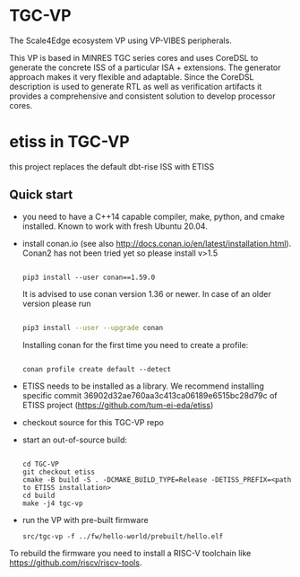 # TGC-VP
The Scale4Edge ecosystem VP using VP-VIBES peripherals.

This VP is based in MINRES TGC series cores and uses CoreDSL to generate the concrete ISS 
of a particular ISA + extensions. The generator approach makes it very flexible and adaptable.
Since the CoreDSL description is used to generate RTL as well as verification artifacts it 
provides a comprehensive and consistent solution to develop processor cores.

# etiss in TGC-VP
this project replaces the default dbt-rise ISS with ETISS



## Quick start

* you need to have a C++14 capable compiler, make, python, and cmake installed. Known to work with fresh Ubuntu 20.04.

* install conan.io (see also http://docs.conan.io/en/latest/installation.html). Conan2 has not been tried yet so please install v>1.5
  
  ```

  pip3 install --user conan==1.59.0

  ```
  
  It is advised to use conan version 1.36 or newer. In case of an older version please run
  
  ```sh

  pip3 install --user --upgrade conan

  ``` 
  
  Installing conan for the first time you need to create a profile:
  
  ```
  
  conan profile create default --detect
  
  ```
* ETISS needs to be installed as a library. We recommend installing specific commit 36902d32ae760aa3c413ca06189e6515bc28d79c of ETISS project (https://github.com/tum-ei-eda/etiss)  
  
* checkout source for this TGC-VP repo

* start an out-of-source build:
  
  ```

  cd TGC-VP
  git checkout etiss
  cmake -B build -S . -DCMAKE_BUILD_TYPE=Release -DETISS_PREFIX=<path to ETISS installation>
  cd build
  make -j4 tgc-vp

  ```
  
* run the VP with pre-built firmware
  ```
  src/tgc-vp -f ../fw/hello-world/prebuilt/hello.elf 

  ```
  
To rebuild the firmware you need to install a RISC-V toolchain like https://github.com/riscv/riscv-tools.
  
